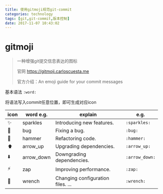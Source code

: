 ```yaml
---
title: 使用gitmoji规范git-commit
categories: technology
tags: [git,git-commit,版本控制]
date: 2017-11-07 10:43:02
---
```


# gitmoji

> 一种增强git提交信息表达的图标
>
> 官网 https://gitmoji.carloscuesta.me
>
> 官方介绍：An emoji guide for your commit messages

基本语法 `:word:`   

将语法写入commit任意位置，即可生成对应icon

| icon     | word e.g.  | explain                           | e.g.           |
| -------- | ---------- | --------------------------------- | -------------- |
| ✨        | sparkles   | Introducing new features.         | `:sparkles:`   |
| 🐛       | bug        | Fixing a bug.                     | `:bug:`        |
| 🔨       | hammer     | Refactoring code.                 | `:hammer:`     |
| ⬆️       | arrow_up   | Upgrading dependencies.           | `:arrow_up:`   |
| ⬇️       | arrow_down | Downgrading dependencies.         | `:arrow_down:` |
| ⚡️       | zap        | Improving performance.            | `:zap:`        |
| :wrench: | wrench     | Changing configuration files. ... | `:wrench:`     |

